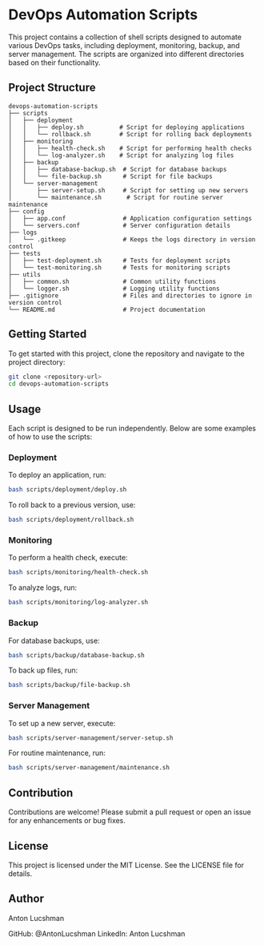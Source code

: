 # DevOps Automation Scripts

This project contains a collection of shell scripts designed to automate various DevOps tasks, including deployment, monitoring, backup, and server management. The scripts are organized into different directories based on their functionality.

## Project Structure

```
devops-automation-scripts
├── scripts
│   ├── deployment
│   │   ├── deploy.sh          # Script for deploying applications
│   │   └── rollback.sh        # Script for rolling back deployments
│   ├── monitoring
│   │   ├── health-check.sh    # Script for performing health checks
│   │   └── log-analyzer.sh    # Script for analyzing log files
│   ├── backup
│   │   ├── database-backup.sh  # Script for database backups
│   │   └── file-backup.sh      # Script for file backups
│   └── server-management
│       ├── server-setup.sh     # Script for setting up new servers
│       └── maintenance.sh       # Script for routine server maintenance
├── config
│   ├── app.conf                # Application configuration settings
│   └── servers.conf            # Server configuration details
├── logs
│   └── .gitkeep                # Keeps the logs directory in version control
├── tests
│   ├── test-deployment.sh      # Tests for deployment scripts
│   └── test-monitoring.sh      # Tests for monitoring scripts
├── utils
│   ├── common.sh               # Common utility functions
│   └── logger.sh               # Logging utility functions
├── .gitignore                  # Files and directories to ignore in version control
└── README.md                   # Project documentation
```

## Getting Started

To get started with this project, clone the repository and navigate to the project directory:

```bash
git clone <repository-url>
cd devops-automation-scripts
```

## Usage

Each script is designed to be run independently. Below are some examples of how to use the scripts:

### Deployment

To deploy an application, run:

```bash
bash scripts/deployment/deploy.sh
```

To roll back to a previous version, use:

```bash
bash scripts/deployment/rollback.sh
```

### Monitoring

To perform a health check, execute:

```bash
bash scripts/monitoring/health-check.sh
```

To analyze logs, run:

```bash
bash scripts/monitoring/log-analyzer.sh
```

### Backup

For database backups, use:

```bash
bash scripts/backup/database-backup.sh
```

To back up files, run:

```bash
bash scripts/backup/file-backup.sh
```

### Server Management

To set up a new server, execute:

```bash
bash scripts/server-management/server-setup.sh
```

For routine maintenance, run:

```bash
bash scripts/server-management/maintenance.sh
```

## Contribution

Contributions are welcome! Please submit a pull request or open an issue for any enhancements or bug fixes.

## License

This project is licensed under the MIT License. See the LICENSE file for details.

 ## Author
Anton Lucshman

GitHub: @AntonLucshman
LinkedIn: Anton Lucshman
